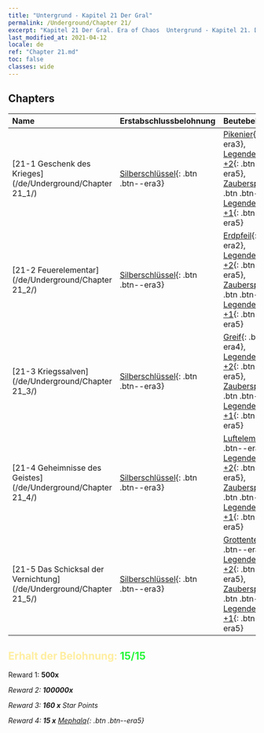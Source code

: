```yaml
---
title: "Untergrund - Kapitel 21 Der Gral"
permalink: /Underground/Chapter 21/
excerpt: "Kapitel 21 Der Gral. Era of Chaos  Untergrund - Kapitel 21. Der Gral"
last_modified_at: 2021-04-12
locale: de
ref: "Chapter 21.md"
toc: false
classes: wide
---
```


## Chapters

  | Name |  Erstabschlussbelohnung | Beutebelohnung |
  |:------------|:------------|:------------| 
  | [21-1 Geschenk des Krieges](/de/Underground/Chapter 21_1/) | [Silberschlüssel](/de/Items/con_693/){: .btn .btn--era3} | [Pikenier](/de/Items/unt_190/){: .btn .btn--era3}, [Legendenzertifikat +2](/de/Items/mat_81/){: .btn .btn--era5}, [Zauberspruchrollen](/de/Items/con_694/){: .btn .btn--era3}, [Legendenzertifikat +1](/de/Items/mat_74/){: .btn .btn--era5} |
  | [21-2 Feuerelementar](/de/Underground/Chapter 21_2/) | [Silberschlüssel](/de/Items/con_693/){: .btn .btn--era3} | [Erdpfeil](/de/Items/her_464/){: .btn .btn--era2}, [Legendenzertifikat +2](/de/Items/mat_81/){: .btn .btn--era5}, [Zauberspruchrollen](/de/Items/con_694/){: .btn .btn--era3}, [Legendenzertifikat +1](/de/Items/mat_74/){: .btn .btn--era5} |
  | [21-3 Kriegssalven](/de/Underground/Chapter 21_3/) | [Silberschlüssel](/de/Items/con_693/){: .btn .btn--era3} | [Greif](/de/Items/unt_192/){: .btn .btn--era4}, [Legendenzertifikat +2](/de/Items/mat_81/){: .btn .btn--era5}, [Zauberspruchrollen](/de/Items/con_694/){: .btn .btn--era3}, [Legendenzertifikat +1](/de/Items/mat_74/){: .btn .btn--era5} |
  | [21-4 Geheimnisse des Geistes](/de/Underground/Chapter 21_4/) | [Silberschlüssel](/de/Items/con_693/){: .btn .btn--era3} | [Luftelementar](/de/Items/her_448/){: .btn .btn--era3}, [Legendenzertifikat +2](/de/Items/mat_81/){: .btn .btn--era5}, [Zauberspruchrollen](/de/Items/con_694/){: .btn .btn--era3}, [Legendenzertifikat +1](/de/Items/mat_74/){: .btn .btn--era5} |
  | [21-5 Das Schicksal der Vernichtung](/de/Underground/Chapter 21_5/) | [Silberschlüssel](/de/Items/con_693/){: .btn .btn--era3} | [Grottenteufel](/de/Items/unt_230/){: .btn .btn--era4}, [Legendenzertifikat +2](/de/Items/mat_81/){: .btn .btn--era5}, [Zauberspruchrollen](/de/Items/con_694/){: .btn .btn--era3}, [Legendenzertifikat +1](/de/Items/mat_74/){: .btn .btn--era5} |


## <span style="color: #ffeea0">Erhalt der Belohnung: </span><span style="color: #27f73a">15/15</span>

 Reward 1:  **500x** <i class="fas fa-gem"/>

 Reward 2:  **100000x** <i class="fas fa-coins"/>

 Reward 3: **160 x** Star Points

 Reward 4: **15 x** [Mephala](/de/Items/her_367/){: .btn .btn--era5}

